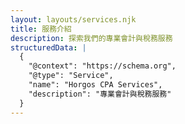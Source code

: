 ```yaml
---
layout: layouts/services.njk
title: 服務介紹
description: 探索我們的專業會計與稅務服務
structuredData: |
  {
    "@context": "https://schema.org",
    "@type": "Service",
    "name": "Horgos CPA Services",
    "description": "專業會計與稅務服務"
  }
---
```

